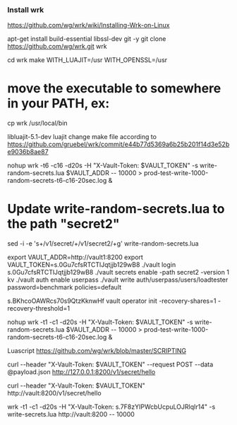 
### Install wrk
https://github.com/wg/wrk/wiki/Installing-Wrk-on-Linux

apt-get install build-essential libssl-dev git -y 
git clone https://github.com/wg/wrk.git wrk

cd wrk
make WITH_LUAJIT=/usr WITH_OPENSSL=/usr
# move the executable to somewhere in your PATH, ex:
cp wrk /usr/local/bin


libluajit-5.1-dev luajit
change make file according to https://github.com/gruebel/wrk/commit/e44b77d5369a6b25b201f14d3e52be9036b8ae87

nohup wrk -t6 -c16 -d20s -H "X-Vault-Token: $VAULT_TOKEN" -s write-random-secrets.lua $VAULT_ADDR -- 10000 > prod-test-write-1000-random-secrets-t6-c16-20sec.log &


# Update write-random-secrets.lua to the path "secret2"
sed -i -e 's+/v1/secret/+/v1/secret2/+g' write-random-secrets.lua

export VAULT_ADDR=http://vault1:8200
export VAULT_TOKEN=s.0Gu7cfsRTCTlJqtjjb129wB8
./vault login s.0Gu7cfsRTCTlJqtjjb129wB8
./vault secrets enable -path secret2 -version 1 kv
./vault auth enable userpass
./vault write auth/userpass/users/loadtester password=benchmark policies=default


s.BKhcoOAWRcs70s9QtzKknwHf
vault operator init -recovery-shares=1 -recovery-threshold=1


nohup wrk -t1 -c1 -d20s -H "X-Vault-Token: $VAULT_TOKEN" -s write-random-secrets.lua $VAULT_ADDR -- 10000 > prod-test-write-1000-random-secrets-t6-c16-20sec.log &

Luascript
https://github.com/wg/wrk/blob/master/SCRIPTING

curl --header "X-Vault-Token: $VAULT_TOKEN" --request POST --data @payload.json http://127.0.0.1:8200/v1/secret/hello

curl --header "X-Vault-Token: $VAULT_TOKEN" http://vault:8200/v1/secret/hello


 

 wrk -t1 -c1 -d20s -H "X-Vault-Token: s.7F8zYIPWcbUcpuLOJRlqIr14" -s write-secrets.lua http://vault:8200 -- 10000